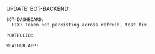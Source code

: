 UPDATE:
    BOT-BACKEND:

    BOT-DASHBOARD:
      FIX: Token not persisting across refresh, test fix.

    PORTFOLIO:

    WEATHER-APP:
